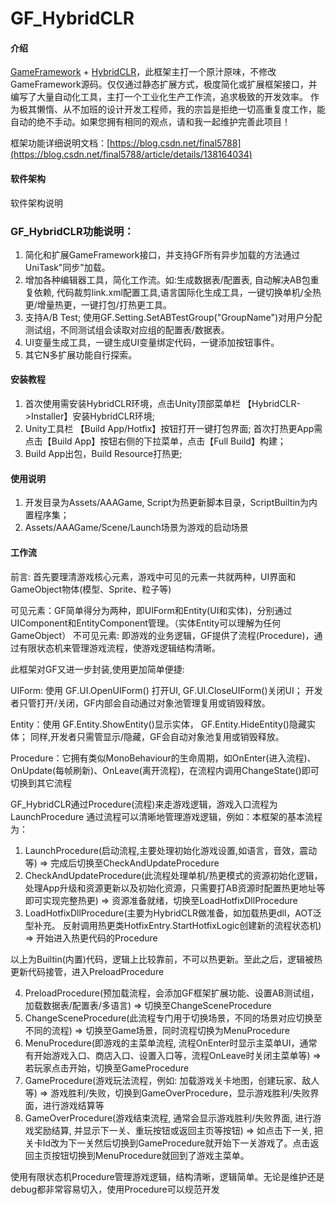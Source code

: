 # GF_HybridCLR
#### 介绍
[GameFramework](https://github.com/EllanJiang/GameFramework) + [HybridCLR](https://github.com/focus-creative-games/hybridclr)，此框架主打一个原汁原味，不修改GameFramework源码。仅仅通过静态扩展方式，极度简化或扩展框架接口，并编写了大量自动化工具，主打一个工业化生产工作流，追求极致的开发效率。
作为极其懒惰、从不加班的设计开发工程师，我的宗旨是拒绝一切高重复度工作，能自动的绝不手动。如果您拥有相同的观点，请和我一起维护完善此项目！

框架功能详细说明文档：[https://blog.csdn.net/final5788](https://blog.csdn.net/final5788/article/details/138164034)
#### 软件架构
软件架构说明
### GF_HybridCLR功能说明：
1. 简化和扩展GameFramework接口，并支持GF所有异步加载的方法通过UniTask"同步"加载。
2. 增加各种编辑器工具，简化工作流。如:生成数据表/配置表, 自动解决AB包重复依赖, 代码裁剪link.xml配置工具,语言国际化生成工具，一键切换单机/全热更/增量热更，一键打包/打热更工具。
3. 支持A/B Test; 使用GF.Setting.SetABTestGroup("GroupName")对用户分配测试组，不同测试组会读取对应组的配置表/数据表。
4. UI变量生成工具，一键生成UI变量绑定代码，一键添加按钮事件。
5. 其它N多扩展功能自行探索。
#### 安装教程

1.  首次使用需安装HybridCLR环境，点击Unity顶部菜单栏 【HybridCLR->Installer】安装HybridCLR环境;
2.  Unity工具栏 【Build App/Hotfix】按钮打开一键打包界面; 首次打热更App需点击【Build App】按钮右侧的下拉菜单，点击【Full Build】构建；
3.  Build App出包，Build Resource打热更;

#### 使用说明

1.  开发目录为Assets/AAAGame, Script为热更新脚本目录，ScriptBuiltin为内置程序集；
2.  Assets/AAAGame/Scene/Launch场景为游戏的启动场景


#### 工作流
前言:
首先要理清游戏核心元素，游戏中可见的元素一共就两种，UI界面和GameObject物体(模型、Sprite、粒子等)

可见元素：GF简单得分为两种，即UIForm和Entity(UI和实体)，分别通过UIComponent和EntityComponent管理。（实体Entity可以理解为任何GameObject）
不可见元素: 即游戏的业务逻辑，GF提供了流程(Procedure)，通过有限状态机来管理游戏流程，使游戏逻辑结构清晰。

此框架对GF又进一步封装,使用更加简单便捷:

UIForm: 使用 GF.UI.OpenUIForm() 打开UI, GF.UI.CloseUIForm()关闭UI； 开发者只管打开/关闭，GF内部会自动通过对象池管理复用或销毁释放。

Entity：使用 GF.Entity.ShowEntity()显示实体， GF.Entity.HideEntity()隐藏实体； 同样,开发者只需管显示/隐藏，GF会自动对象池复用或销毁释放。

Procedure：它拥有类似MonoBehaviour的生命周期，如OnEnter(进入流程)、OnUpdate(每帧刷新)、OnLeave(离开流程)，在流程内调用ChangeState()即可切换到其它流程

GF_HybridCLR通过Procedure(流程)来走游戏逻辑，游戏入口流程为LaunchProcedure
通过流程可以清晰地管理游戏逻辑，例如：本框架的基本流程为：

1. LaunchProcedure(启动流程,主要处理初始化游戏设置,如语言，音效，震动等) => 完成后切换至CheckAndUpdateProcedure
2. CheckAndUpdateProcedure(此流程处理单机/热更模式的资源初始化逻辑，处理App升级和资源更新以及初始化资源，只需要打AB资源时配置热更地址等即可实现完整热更) => 资源准备就绪，切换至LoadHotfixDllProcedure
3. LoadHotfixDllProcedure(主要为HybridCLR做准备，如加载热更dll，AOT泛型补充。 反射调用热更类HotfixEntry.StartHotfixLogic创建新的流程状态机) => 开始进入热更代码的Procedure

以上为Builtin(内置)代码，逻辑上比较靠前，不可以热更新。至此之后，逻辑被热更新代码接管，进入PreloadProcedure

4. PreloadProcedure(预加载流程，会添加GF框架扩展功能、设置AB测试组， 加载数据表/配置表/多语言) => 切换至ChangeSceneProcedure
5. ChangeSceneProcedure(此流程专门用于切换场景，不同的场景对应切换至不同的流程) => 切换至Game场景，同时流程切换为MenuProcedure
6. MenuProcedure(即游戏的主菜单流程, 流程OnEnter时显示主菜单UI，通常有开始游戏入口、商店入口、设置入口等，流程OnLeave时关闭主菜单等) => 若玩家点击开始，切换至GameProcedure
7. GameProcedure(游戏玩法流程，例如: 加载游戏关卡地图，创建玩家、敌人等) => 游戏胜利/失败，切换到GameOverProcedure，显示游戏胜利/失败界面，进行游戏结算等
8. GameOverProcedure(游戏结束流程, 通常会显示游戏胜利/失败界面, 进行游戏奖励结算, 并显示下一关、重玩按钮或返回主页等按钮) => 如点击下一关, 把关卡Id改为下一关然后切换到GameProcedure就开始下一关游戏了。点击返回主页按钮切换到MenuProcedure就回到了游戏主菜单。

使用有限状态机Procedure管理游戏逻辑，结构清晰，逻辑简单。无论是维护还是debug都非常容易切入，使用Procedure可以规范开发
